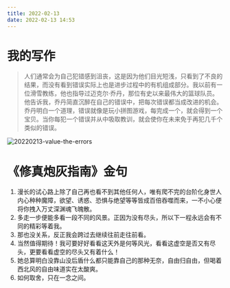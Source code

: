 ```yaml
---
title: 2022-02-13
date: 2022-02-13 14:53
---
```


# 我的写作

> 人们通常会为自己犯错感到沮丧，这是因为他们目光短浅，只看到了不良的结果，而没有看到错误实际上也是进步过程中的有机组成部分。我以前有一位滑雪教练，他也指导过迈克尔·乔丹，那位有史以来最伟大的篮球队员。他告诉我，乔丹简直沉醉在自己的错误中，把每次错误都当成改进的机会。乔丹明白一个道理，错误就像是玩小拼图游戏，每完成一个，就会得到一个宝贝。当你每犯一个错误并从中吸取教训，就会使你在未来免于再犯几千个类似的错误。

![20220213-value-the-errors](http://images.iotop.work/uPic/20220213-value-the-errors.jpg)


# 《修真炮灰指南》金句
1. 漫长的试心路上除了自己再也看不到其他任何人，唯有爬不完的台阶化身世人内心种种魔障，欲望、诱惑、恐惧与绝望等等皆成百倍吞噬而来，一不小心便将你拽入万丈深渊魂飞魄散。
2. 多走一步便能多看一段不同的风景。正因为没有尽头，所以下一程永远会有不同的精彩等着我。
3. 那也没关系，反正我会跨过去继续往前走往前看。
4. 当然值得期待！我可要好好看看这天外是何等风光，看看这虚空是否又有尽头，更要看看虚空的尽头又有着什么！
5. 她总算明白没靠山没后盾什么都只能靠自己的那种无奈，自由归自由，但喝着西北风的自由味道实在太酸爽。
6. 如何取舍，只在一念之间。

